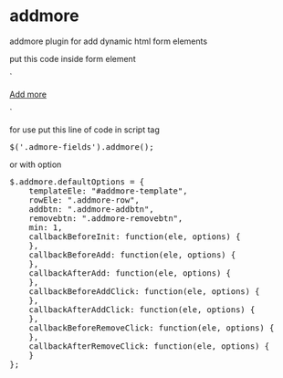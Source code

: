 # addmore
addmore plugin for add dynamic html form elements

put this code inside form element

<div style="display: block;" class="admore-fields">
</div>

<!-- Add more button -->
`<div style="display: block;">
	 <a href="#" class="addmore-addbtn">Add more</a>
</div>

<!-- Addmore template -->
<script id="addmore-template" type="text/template">
    <div class="addmore-row rowId">
        <input type="text" name="items[key][field1]" />
        <input type="text" name="items[key][field2]" />
        <input type="text" name="items[key][field3]" />
        <a href="#" data-rowid="key" class="addmore-removebtn">Remove</a>
    </div>
</script>`

for use put this line of code in script tag
<pre>
$('.admore-fields').addmore();
</pre>

or with option
<pre>
$.addmore.defaultOptions = {
    templateEle: "#addmore-template",
    rowEle: ".addmore-row",
    addbtn: ".addmore-addbtn",
    removebtn: ".addmore-removebtn",
    min: 1,
    callbackBeforeInit: function(ele, options) {
    },
    callbackBeforeAdd: function(ele, options) {
    },
    callbackAfterAdd: function(ele, options) {
    },
    callbackBeforeAddClick: function(ele, options) {
    },
    callbackAfterAddClick: function(ele, options) {
    },
    callbackBeforeRemoveClick: function(ele, options) {
    },
    callbackAfterRemoveClick: function(ele, options) {
    }
};
</pre>


